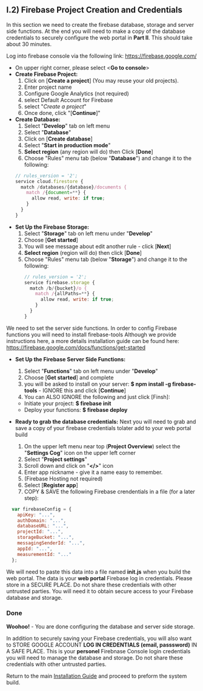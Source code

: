 ## I.2) Firebase Project Creation and Credentials
In this section we need to create the firebase database, storage and server side functions. At the end you will need to make a copy of the database credentials to securely configure the web portal in **Part II**. This should take about 30 minutes. 

Log into firebase console via the following link: https://firebase.google.com/

* On upper right corner, please select <**Go to console**>
* **Create Firebase Project:**
  1. Click on [**Create a project**] (You may reuse your old projects).
  1. Enter project name 
  1. Configure Google Analytics (not required)
    1. select Default Account for Firebase
  1. select "_Create a project_"
  1. Once done, click "[**Continue**]"
* **Create Database:**
  1. Select "**Develop**" tab on left menu
  1. Select "**Database**" 
  1. Click on [**Create database**]
  1. Select "**Start in production mode**"
  1. **Select region** (any region will do) then Click [**Done**]
  1. Choose "Rules" menu tab (below "**Database**") and change it to the following:
  ```js
  // rules_version = '2';
  service cloud.firestore {
    match /databases/{database}/documents {
      match /{document=**} {
        allow read, write: if true;
      }
    }
  }
  ```
* **Set Up the Firebase Storage:**
  1. Select "**Storage**" tab on left menu under "**Develop**"
  1. Choose [**Get started**]
  1. You will see message about edit another rule - click [**Next**]
  1. **Select region** (region will do) then click [**Done**]
  1. Choose "Rules" menu tab (below "**Storage**") and change it to the following:
      ```js
      // rules_version = '2';
      service firebase.storage {
        match /b/{bucket}/o {
          match /{allPaths=**} {
            allow read, write: if true;
          }
        }
      }
      ```
We need to set the server side functions. In order to config Firebase functions you will need to install firebase-tools
Although we provide instructions here, a more details installation guide can be found here:
https://firebase.google.com/docs/functions/get-started

* **Set Up the Firebase Server Side Functions:**
  1. Select "**Functions**" tab on left menu under "**Develop**"
  1. Choose [**Get started**] and complete
  1. you will be asked to install on your server: **$ npm install -g firebase-tools** - IGNORE this and click [**Continue**]
  1. You can ALSO IGNORE the following and just click [Finsh]:
    * Initiate your project: **$ firebase init**
    * Deploy your functions: **$ firebase deploy**
 
* **Ready to grab the database credentials:**
Next you will need to grab and save a copy of your firebase credentials tolater  add to your web portal build
  1. On the upper left menu near top (**Project Overview**) select the "**Settings Cog**" icon on the upper left corner
  1. Select "**Project settings**"
  1. Scroll down and click on "**</>**" icon
  1. Enter app nickname - give it a name easy to remember. 
  1. (Firebase Hosting not required)
  1. Select [**Register app**]
  1. COPY & SAVE the following Firebase crendentials in a file (for a later step):
```js
  var firebaseConfig = {
    apiKey: "...",
    authDomain: "...",
    databaseURL: "...",
    projectId: "...",
    storageBucket: "...",
    messagingSenderId: "...",
    appId: "...",
    measurementId: "..."
  };
```
We will need to paste this data into a file named **init.js** when you build the web portal. The data is your **web portal** Firebase log in credentials. Please store in a SECURE PLACE. Do not share these credentials with other untrusted parties. You will need it to obtain secure access to your Firebase database and storage.

### Done
**Woohoo!** - You are done configuring the database and server side storage.

In addition to securely saving your Firebase credentials, you will also want to STORE GOOGLE ACCOUNT **LOG IN CREDENTIALS (email, passsword)** IN A SAFE PLACE. This is your **personel** Firebnase Console login credentials you will need to manage the database and storage. Do not share these credentials with other untrusted parties. 

Return to the main [Installation Guide](https://github.com/Wind-River/boundless/blob/master/docs/Installation/Install-main.md#i3-system-build) and proceed to preform the system build. 

